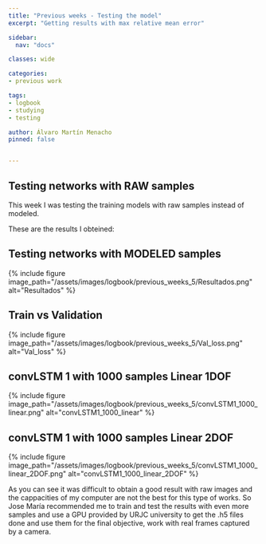 ```yaml
---
title: "Previous weeks - Testing the model"
excerpt: "Getting results with max relative mean error"

sidebar:
  nav: "docs"

classes: wide

categories:
- previous work

tags:
- logbook
- studying
- testing

author: Álvaro Martín Menacho
pinned: false


---
```


## Testing networks with RAW samples

This week I was testing the training models with raw samples instead of modeled.

These are the results I obteined:

## Testing networks with MODELED samples

{% include figure image_path="/assets/images/logbook/previous_weeks_5/Resultados.png" alt="Resultados" %}

## Train vs Validation

{% include figure image_path="/assets/images/logbook/previous_weeks_5/Val_loss.png" alt="Val_loss" %}

## convLSTM 1 with 1000 samples Linear 1DOF

{% include figure image_path="/assets/images/logbook/previous_weeks_5/convLSTM1_1000_linear.png" alt="convLSTM1_1000_linear" %}

## convLSTM 1 with 1000 samples Linear 2DOF

{% include figure image_path="/assets/images/logbook/previous_weeks_5/convLSTM1_1000_linear_2DOF.png" alt="convLSTM1_1000_linear_2DOF" %}


As you can see it was difficult to obtain a good result with raw images and the cappacities of my computer are not the best for this type of works. So Jose María recommended me to train and test the results with even more samples and use a GPU provided by URJC university to get the .h5 files done and use them for the final objective, work with real frames captured by a camera.
